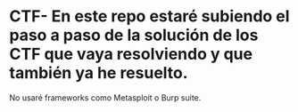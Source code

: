 # CTF- En este repo estaré subiendo el paso a paso de la solución de los CTF que vaya resolviendo y que también ya he resuelto.
No usaré frameworks como Metasploit o Burp suite. 
